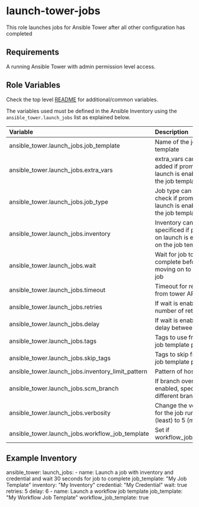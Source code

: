 launch-tower-jobs
===============

This role launches jobs for Ansible Tower after all other configuration has completed

## Requirements

A running Ansible Tower with admin permission level access.

## Role Variables

Check the top level [README](../README.md) for additional/common variables.

The variables used must be defined in the Ansible Inventory using the `ansible_tower.launch_jobs` list as explained below.

| Variable | Description | Required | Defaults |
|:---------|:------------|:---------|:---------|
|ansible_tower.launch_jobs.job_template|Name of the job template|yes||
|ansible_tower.launch_jobs.extra_vars|extra_vars can be added if prompt on launch is enabled on the job template|no||
|ansible_tower.launch_jobs.job_type|Job type can be run or check if prompt on launch is enabled on the job template|no|Run|
|ansible_tower.launch_jobs.inventory|Inventory can be specificed if prompt on launch is enabled on the job template|no||
|ansible_tower.launch_jobs.wait|Wait for job to complete before moving on to the next job|no|false|
|ansible_tower.launch_jobs.timeout|Timeout for requests from tower API|no|30|
|ansible_tower.launch_jobs.retries|If wait is enabled, number of retries|no|10|
|ansible_tower.launch_jobs.delay|If wait is enabled, delay between retries|no|6|
|ansible_tower.launch_jobs.tags|Tags to use from the job template playbook|no|all|
|ansible_tower.launch_jobs.skip_tags|Tags to skip from the job template playbook|no|none|
|ansible_tower.launch_jobs.inventory_limit_pattern|Pattern of hosts to limit|no|none|
|ansible_tower.launch_jobs.scm_branch|If branch override is enabled, specify a different branch to run|no|defined by job template|
|ansible_tower.launch_jobs.verbosity|Change the verbosity for the job run from 0 (least) to 5 (most)|no|1|
|ansible_tower.launch_jobs.workflow_job_template|Set if workflow_job_template|no|false|

## Example Inventory

ansible_tower:
  launch_jobs:
    - name: Launch a job with inventory and credential and wait 30 seconds for job to complete
      job_template: "My Job Template"
      inventory: "My Inventory"
      credential: "My Credential"
      wait: true
      retries: 5
      delay: 6
    - name: Launch a workflow job template
      job_template: "My Workflow Job Template"
      workflow_job_template: true

